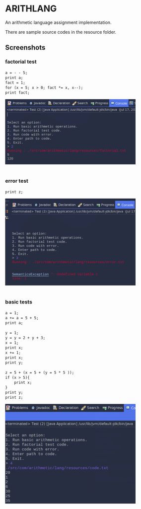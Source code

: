  
# ARITHLANG

An arithmetic language assignment implementation.

There are sample source codes in the resource folder.

## Screenshots
### factorial test
```
a = - - 5;
print a;
fact = 1;
for (x = 5; x > 0; fact *= x, x--);
print fact;
```
<img src="screenshots/screen1.png" width=420em/></br>
</br>
### error test
```
print z;
```
<img src="screenshots/screen2.png" width=420em/></br>
</br>
### basic tests
```
a = 1;
a += a = 5 + 5;
print a;

y = 1;
y = y = 2 + y + 3;
x = 1;
print x;
x += 1;
print x;
print y;

z = 5 + (x = 5 + (y = 5 * 5 ));
if (x > 5){
    print x;
}
print y;
print z;
```
<img src="screenshots/screen3.png" width=420em/></br>
